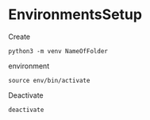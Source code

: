 # EnvironmentsSetup

Create

```terminal
python3 -m venv NameOfFolder
```

environment

```terminal
source env/bin/activate
```

Deactivate

```terminal
deactivate
```
